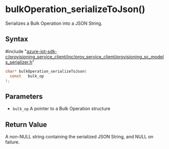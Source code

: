 # bulkOperation_serializeToJson()

Serializes a Bulk Operation into a JSON String.

## Syntax

\#include "[azure-iot-sdk-c/provisioning_service_client/inc/prov_service_client/provisioning_sc_models_serializer.h](../iot-c-ref-provisioning-sc-models-serializer-h.md)"  
```C
char* bulkOperation_serializeToJson(
  const   bulk_op
);
```

## Parameters
* `bulk_op` A pointer to a Bulk Operation structure

## Return Value
A non-NULL string containing the serialized JSON String, and NULL on failure.

